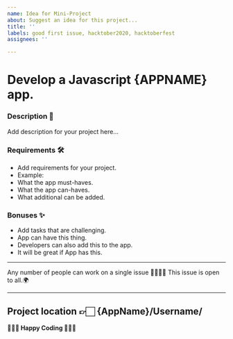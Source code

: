 ```yaml
---
name: Idea for Mini-Project
about: Suggest an idea for this project...
title: ''
labels: good first issue, hacktober2020, hacktoberfest
assignees: ''

---
```


# Develop a Javascript {APPNAME} app.

### Description 📜
Add description for your project here...

### Requirements 🛠️
* Add requirements for your project.
* Example: 
* What the app must-haves.
* What the app can-haves.
* What additional can be added.

### Bonuses ✨
* Add tasks that are challenging.
* App can have this thing.
* Developers can also add this to the app.
*  It will be great if App has this.

------------------------------------------

Any number of people can work on a single issue 👨‍💻👨‍💻
This issue is open to all.🌍️

--------------
Project location 👉🏻 {AppName}/Username/
--------------

**👨🏻‍💻 Happy Coding 👩🏻‍💻**

